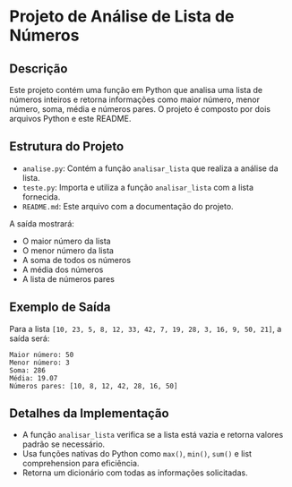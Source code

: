 # Projeto de Análise de Lista de Números

## Descrição
Este projeto contém uma função em Python que analisa uma lista de números inteiros e retorna informações como maior número, menor número, soma, média e números pares. O projeto é composto por dois arquivos Python e este README.

## Estrutura do Projeto
- `analise.py`: Contém a função `analisar_lista` que realiza a análise da lista.
- `teste.py`: Importa e utiliza a função `analisar_lista` com a lista fornecida.
- `README.md`: Este arquivo com a documentação do projeto.

A saída mostrará:
   - O maior número da lista
   - O menor número da lista
   - A soma de todos os números
   - A média dos números
   - A lista de números pares

## Exemplo de Saída
Para a lista `[10, 23, 5, 8, 12, 33, 42, 7, 19, 28, 3, 16, 9, 50, 21]`, a saída será:
```
Maior número: 50
Menor número: 3
Soma: 286
Média: 19.07
Números pares: [10, 8, 12, 42, 28, 16, 50]
```

## Detalhes da Implementação
- A função `analisar_lista` verifica se a lista está vazia e retorna valores padrão se necessário.
- Usa funções nativas do Python como `max()`, `min()`, `sum()` e list comprehension para eficiência.
- Retorna um dicionário com todas as informações solicitadas.
